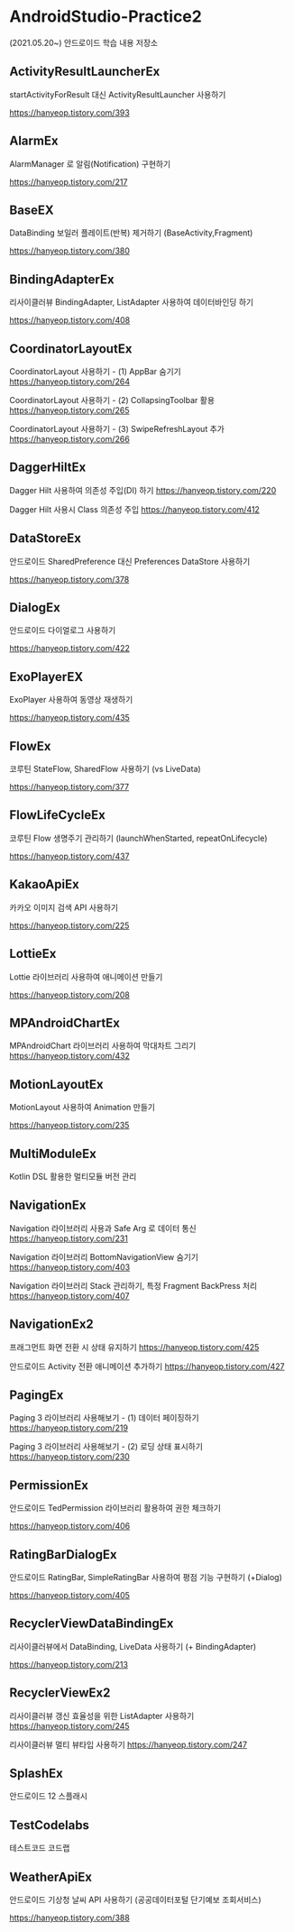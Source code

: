 # AndroidStudio-Practice2

(2021.05.20~) 안드로이드 학습 내용 저장소

## ActivityResultLauncherEx

startActivityForResult 대신 ActivityResultLauncher 사용하기

https://hanyeop.tistory.com/393

## AlarmEx

AlarmManager 로 알림(Notification) 구현하기

https://hanyeop.tistory.com/217

## BaseEX

DataBinding 보일러 플레이트(반복) 제거하기 (BaseActivity,Fragment)

https://hanyeop.tistory.com/380

## BindingAdapterEx

리사이클러뷰 BindingAdapter, ListAdapter 사용하여 데이터바인딩 하기

https://hanyeop.tistory.com/408

## CoordinatorLayoutEx

CoordinatorLayout 사용하기 - (1) AppBar 숨기기 https://hanyeop.tistory.com/264

CoordinatorLayout 사용하기 - (2) CollapsingToolbar 활용 https://hanyeop.tistory.com/265

CoordinatorLayout 사용하기 - (3) SwipeRefreshLayout 추가 https://hanyeop.tistory.com/266

## DaggerHiltEx

Dagger Hilt 사용하여 의존성 주입(DI) 하기 https://hanyeop.tistory.com/220

Dagger Hilt 사용시 Class 의존성 주입 https://hanyeop.tistory.com/412

## DataStoreEx

안드로이드 SharedPreference 대신 Preferences DataStore 사용하기

https://hanyeop.tistory.com/378

## DialogEx

안드로이드 다이얼로그 사용하기

https://hanyeop.tistory.com/422

## ExoPlayerEX

ExoPlayer 사용하여 동영상 재생하기

https://hanyeop.tistory.com/435

## FlowEx

코루틴 StateFlow, SharedFlow 사용하기 (vs LiveData)

https://hanyeop.tistory.com/377

## FlowLifeCycleEx

코루틴 Flow 생명주기 관리하기 (launchWhenStarted, repeatOnLifecycle)

https://hanyeop.tistory.com/437

## KakaoApiEx

카카오 이미지 검색 API 사용하기

https://hanyeop.tistory.com/225

## LottieEx

Lottie 라이브러리 사용하여 애니메이션 만들기

https://hanyeop.tistory.com/208

## MPAndroidChartEx

MPAndroidChart 라이브러리 사용하여 막대차트 그리기 https://hanyeop.tistory.com/432

## MotionLayoutEx

MotionLayout 사용하여 Animation 만들기

https://hanyeop.tistory.com/235

## MultiModuleEx

Kotlin DSL 활용한 멀티모듈 버전 관리

## NavigationEx

Navigation 라이브러리 사용과 Safe Arg 로 데이터 통신 https://hanyeop.tistory.com/231

Navigation 라이브러리 BottomNavigationView 숨기기 https://hanyeop.tistory.com/403

Navigation 라이브러리 Stack 관리하기, 특정 Fragment BackPress 처리 https://hanyeop.tistory.com/407

## NavigationEx2

프래그먼트 화면 전환 시 상태 유지하기 https://hanyeop.tistory.com/425

안드로이드 Activity 전환 애니메이션 추가하기 https://hanyeop.tistory.com/427

## PagingEx

Paging 3 라이브러리 사용해보기 - (1) 데이터 페이징하기 https://hanyeop.tistory.com/219

Paging 3 라이브러리 사용해보기 - (2) 로딩 상태 표시하기 https://hanyeop.tistory.com/230

## PermissionEx

안드로이드 TedPermission 라이브러리 활용하여 권한 체크하기

https://hanyeop.tistory.com/406

## RatingBarDialogEx

안드로이드 RatingBar, SimpleRatingBar 사용하여 평점 기능 구현하기 (+Dialog)

https://hanyeop.tistory.com/405

## RecyclerViewDataBindingEx

리사이클러뷰에서 DataBinding, LiveData 사용하기 (+ BindingAdapter)

https://hanyeop.tistory.com/213

## RecyclerViewEx2

리사이클러뷰 갱신 효율성을 위한 ListAdapter 사용하기 https://hanyeop.tistory.com/245

리사이클러뷰 멀티 뷰타입 사용하기 https://hanyeop.tistory.com/247

## SplashEx

안드로이드 12 스플래시

## TestCodelabs

테스트코드 코드랩

## WeatherApiEx

안드로이드 기상청 날씨 API 사용하기 (공공데이터포털 단기예보 조회서비스)

https://hanyeop.tistory.com/388
